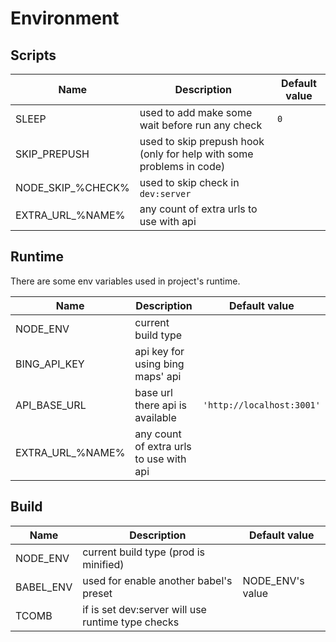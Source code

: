 # Environment


## Scripts
| Name              | Description                                                          | Default value |
|-------------------|----------------------------------------------------------------------|---------------|
| SLEEP             | used to add make some wait before run any check                      | `0`           |
| SKIP_PREPUSH      | used to skip prepush hook (only for help with some problems in code) |               |
| NODE_SKIP_%CHECK% | used to skip check in `dev:server`                                   |               |
| EXTRA_URL_%NAME%  | any count of extra urls to use with api                              |               |


## Runtime
There are some env variables used in project's runtime.

| Name             | Description                                           | Default value             |
|------------------|-------------------------------------------------------|---------------------------|
| NODE_ENV         | current build type                                    |                           |
| BING_API_KEY     | api key for using bing maps' api                      |                           |
| API_BASE_URL     | base url there api is available                       | `'http://localhost:3001'` |
| EXTRA_URL_%NAME% | any count of extra urls to use with api               |                           |


## Build
| Name             | Description                                           | Default value             |
|------------------|-------------------------------------------------------|---------------------------|
| NODE_ENV         | current build type (prod is minified)                 |                           |
| BABEL_ENV        | used for enable another babel's preset                | NODE_ENV's value          |
| TCOMB            | if is set dev:server will use runtime type checks     |                           |
